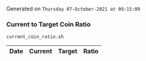 Generated on `Thursday 07-October-2021 at 09:15:09`

### Current to Target Coin Ratio
`current_coin_ratio.sh`

Date|Current|Target|Ratio
---|---|---|---
